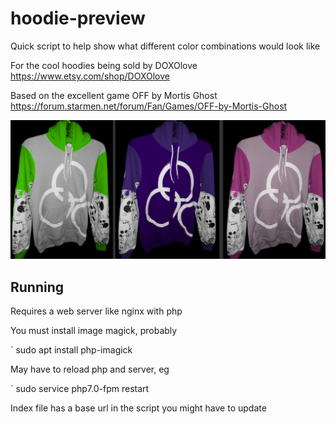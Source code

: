
# hoodie-preview

Quick script to help show what different color combinations would look like


For the cool hoodies being sold by DOXOlove
https://www.etsy.com/shop/DOXOlove


Based on the excellent game OFF by Mortis Ghost
https://forum.starmen.net/forum/Fan/Games/OFF-by-Mortis-Ghost


![Example Hoodies](https://github.com/jane-fox/hoodie-preview/blob/master/img/screenshot.png)



## Running

Requires a web server like nginx with php

You must install image magick, probably

` sudo apt install php-imagick

May have to reload php and server, eg

` sudo service php7.0-fpm restart

Index file has a base url in the script you might have to update
